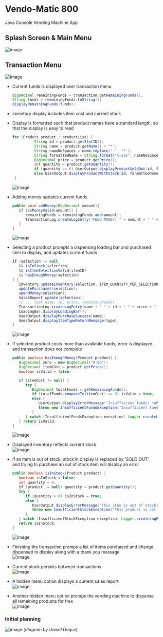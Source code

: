 # Vendo-Matic 800
Java Console Vending Machine App

## Splash Screen & Main Menu 
  ![image](https://user-images.githubusercontent.com/47723396/203184846-86a43f6e-2167-4c21-974d-f77188ca5fbb.png)
     
## Transaction Menu
  ![image](https://user-images.githubusercontent.com/47723396/203184956-10a2dcb5-f676-406d-bd1d-88ca979cf31c.png)
- Current funds is displayed over transaction menu
  ```java
  BigDecimal remainingFunds = transaction.getRemainingFunds();
  String funds = remainingFunds.toString();
  displayRemainingFunds(funds);
  ```
- Inventory display includes item cost and current stock   
- Display is formatted such that product names have a standard length, so that the display is easy to read
  ```java
  for (Product product : productList) {
            String id = product.getSlotID();
            String name = product.getName() + "*";
            String nameNoSpaces = name.replace(' ', '*');
            String formattedName = String.format("%-20s", nameNoSpaces).replace(' ', '-').replace('*', ' ');
            BigDecimal price = product.getPrice();
            int quantity = product.getQuantity();
            if (quantity == 0) UserOutput.displayProductSoldOut(id, formattedName, price);
            else UserOutput.displayProductWithStock(id, formattedName, price, quantity);
   }
   ```
  ![image](https://user-images.githubusercontent.com/47723396/203185032-104382dd-7593-4e8b-941b-10771a33a8ff.png)
     
- Adding money updates current funds   
  ```java
  public void addMoney(BigDecimal amount){
     if (isMoneyValid(amount)) {
        remainingFunds = remainingFunds.add(amount);
        TransactionLog.createLogEntry("FEED MONEY: " + amount + " " + remainingFunds);
     }
  }
  ```
  ![image](https://user-images.githubusercontent.com/47723396/203185135-fd158f03-27f2-4fd3-aef6-5f28e27df11f.png)
     
- Selecting a product prompts a dispensing loading bar and purchased item to display, and updates current funds   
  ```java
  if (selection != null
     && isInStock(selection)
     && isItemSelectionValid(itemID)
     && hasEnoughMoney(selection)
  ) {
     Inventory.updateInventory(selection, ITEM_QUANTITY_PER_SELECTION);
     updatePurchases(selection);
     spendMoney(selection);
     SalesReport.update(selection);
     // ... (get name, id, price, remainingFunds)
     TransactionLog.createLogEntry(name + " " + id + " " + price + " " + remainingFunds);
     LoadingBar.displayLoadingBar();
     UserOutput.displayPurchaseSuccess(name);
     UserOutput.displayItemTypeReturnMessage(type);
  }
  ```
  ![image](https://user-images.githubusercontent.com/47723396/203185389-3059fbb6-fe1f-4eaf-b905-9375759058d0.png)
     
- If selected product costs more than available funds, error is displayed and transaction does not complete 
  ```java
  public boolean hasEnoughMoney(Product product) {
     BigDecimal zero = new BigDecimal("0.00");
     BigDecimal itemCost = product.getPrice();
     boolean isValid = false;

     if (itemCost != null) {
        try {
           BigDecimal totalFunds = getRemainingFunds();
           if (totalFunds.compareTo(itemCost) >= 0) isValid = true;
           else {
              UserOutput.displayErrorMessage("Insufficient funds! \nPlease add money to purchase item.");
              throw new InsufficientFundsException("Insufficient funds.", remainingFunds, itemCost);
           }
        } catch (InsufficientFundsException exception) Logger.createLogEntry(exception.getMessage());
     } return isValid;
  }
  ```
  ![image](https://user-images.githubusercontent.com/47723396/203185477-40d2f7b6-c386-4f82-a187-40febce78f99.png)
    
- Displayed inventory reflects current stock   
  ![image](https://user-images.githubusercontent.com/47723396/203185706-be67d70e-0979-4394-87f8-782ae4baff47.png)
     
- If an item is out of stock, stock in display is replaced by 'SOLD OUT', and trying to purchase an out of stock item will display an error   
  ```java
  public boolean isInStock(Product product) {
     boolean isInStock = false;
     int quantity = 0;
     if (product != null) quantity = product.getQuantity();
     try {
        if (quantity > 0) isInStock = true;
        else {
           UserOutput.displayErrorMessage("This item is out of stock! \nPlease select a different item.");
           throw new InsufficientStockException("This product is not available", quantity);
        }
     } catch (InsufficientStockException exception) Logger.createLogEntry(exception.getMessage());
     return isInStock;
  }
  ```
  ![image](https://user-images.githubusercontent.com/47723396/203185858-179e5b7c-8fa0-4004-80be-dc70ebebf6e3.png)
     
- Finishing the transaction promps a list of items purchased and change dispensed to display along with a thank you message   
  ![image](https://user-images.githubusercontent.com/47723396/203186349-0109b11c-5a1e-4cb7-837d-e1734dcd7ce6.png)
     
- Current stock persists between transactions   
  ![image](https://user-images.githubusercontent.com/47723396/203186555-660d8356-2781-4b76-999a-db4aee0653b7.png)
    
- A hidden menu option displays a current sales report   
  ![image](https://user-images.githubusercontent.com/47723396/203186694-95e7ff9e-de3b-42f4-bb7e-8c718fa7dc53.png)
     
- Another hidden menu option promps the vending machine to dispense all remaining products for free   
  ![image](https://user-images.githubusercontent.com/47723396/203186857-3202450a-95aa-4737-b54b-289d3bb3281d.png)


### Initial planning 
![image](https://user-images.githubusercontent.com/47723396/203187111-b9a87bf0-9eac-47da-9064-8646a941114c.png)
(*diagram by Daniel Duque*)

